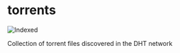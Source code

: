 torrents 
========
![Indexed](https://img.shields.io/badge/indexed-128139-blue)

Collection of torrent files discovered in the DHT network
